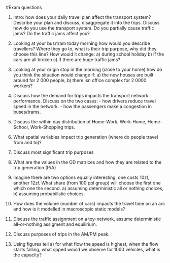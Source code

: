 #Exam questions

1. Intro: how does your daily travel plan affect the transport system? Describe your plan and discuss, disaggregate it into the trips. Discuss how do you use the transport system. Do you partially cause traffic jams? Do the traffic jams affect you? 

2. Looking at your bus/tram today morning how would you describe travellers? Where they go to, what is their trip purpose, why did they choose this line? How would it change: a) during school holiday b) if the cars are all broken c) if there are huge traffic jams?

3. Looking at your origin stop in the morning (close to your home) how do you think the situation would change if: a) the new houses are built around for 2 000 people, b) there isn office complex for 2 0000 workers?

4. Discuss how the demand for trips impacts the transport network performance. Discuss on the two cases: - how drivers reduce travel speed in the network. - how the passengers make a congestion in buses/trams.

5. Discuss the within day distribution of Home-Work, Work-Home, Home-School, Work-Shopping trips.

6. What spatial variables impact trip generation (where do people travel from and to)?

7. Discuss most significant trip purposes

8. What are the values in the OD matrices and how they are related to the trip generation (P/A)

9. Imagine there are two options equally interesting, one costs 10zł, another 12zł. What share (from 100 ppl group) will choose the first one which one the second. a) assuming deterministic all or nothing choices, b) assuming probabilistic choices.

10. How does the volume (number of cars) impacts the travel time on an arc and how is it modelled in macroscopic static models?

12. Discuss the traffic assignment on a toy-network, assume deterministic all-or-nothing assigment and equilirium.

13. Discuss purposes of trips in the AM/PM peak.

14. Using figures tell a) for what flow the speed is highest, when the flow starts falling, what spped would we observe for 1000 vehicles, what is the capacity?


